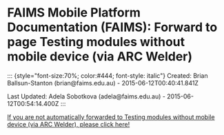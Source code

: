 FAIMS Mobile Platform Documentation (FAIMS): Forward to page Testing modules without mobile device (via ARC Welder)
===================================================================================================================

::: {style="font-size:70%; color:#444; font-style: italic"}
Created: Brian Ballsun-Stanton (brian\@faims.edu.au) -
2015-06-12T00:40:41.841Z

Last Updated: Adela Sobotkova (adela\@faims.edu.au) -
2015-06-12T00:54:14.400Z
:::

[If you are not automatically forwarded to Testing modules without
mobile device (via ARC Welder), please click
here!](Testing%20modules%20without%20mobile%20device%20%28via%20ARC%20Welder%29.html)
